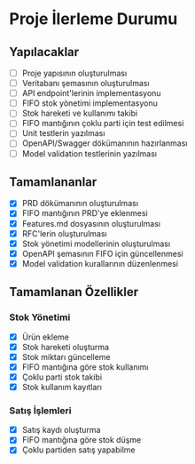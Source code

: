 # Proje İlerleme Durumu

## Yapılacaklar
- [ ] Proje yapısının oluşturulması
- [ ] Veritabanı şemasının oluşturulması
- [ ] API endpoint'lerinin implementasyonu
- [ ] FIFO stok yönetimi implementasyonu
- [ ] Stok hareketi ve kullanımı takibi
- [ ] FIFO mantığının çoklu parti için test edilmesi
- [ ] Unit testlerin yazılması
- [ ] OpenAPI/Swagger dökümanının hazırlanması
- [ ] Model validation testlerinin yazılması

## Tamamlananlar
- [x] PRD dökümanının oluşturulması
- [x] FIFO mantığının PRD'ye eklenmesi
- [x] Features.md dosyasının oluşturulması
- [x] RFC'lerin oluşturulması
- [x] Stok yönetimi modellerinin oluşturulması
- [x] OpenAPI şemasının FIFO için güncellenmesi
- [x] Model validation kurallarının düzenlenmesi

## Tamamlanan Özellikler

### Stok Yönetimi
- [x] Ürün ekleme
- [x] Stok hareketi oluşturma
- [x] Stok miktarı güncelleme
- [x] FIFO mantığına göre stok kullanımı
- [x] Çoklu parti stok takibi
- [x] Stok kullanım kayıtları

### Satış İşlemleri
- [x] Satış kaydı oluşturma
- [x] FIFO mantığına göre stok düşme
- [x] Çoklu partiden satış yapabilme 